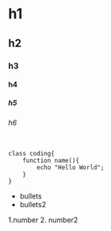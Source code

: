 # h1
## h2 
### h3
#### h4
##### h5
###### h6
```

class coding{
    function name(){
        echo "Hello World";
    }
}
```

 - bullets
 - bullets2

 1.number 
 2. number2